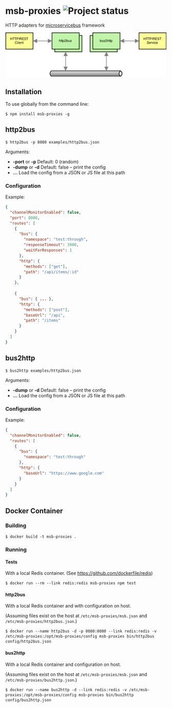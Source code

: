 # msb-proxies ![Project status](https://travis-ci.org/tcdl/msb-proxies.svg?branch=master)

HTTP adapters for [microservicebus](http://github.com/tcdl/msb) framework

![e.g. http2bus and bus2http](docs/end-to-end.png)

## Installation

To use globally from the command line:

```
$ npm install msb-proxies -g
```

## http2bus

```
$ http2bus -p 8080 examples/http2bus.json
```

Arguments:
- **-port** or **-p** Default: 0 (random)
- **-dump** or **-d** Default: false – print the config
- **...** Load the config from a JSON or JS file at this path

### Configuration

Example:

```json
{
  "channelMonitorEnabled": false,
  "port": 8080,
  "routes": [
    {
      "bus": {
        "namespace": "test:through",
        "responseTimeout": 3000,
        "waitForResponses": 1
      },
      "http": {
        "methods": ["get"],
        "path": "/api/items/:id"
      }
    },

    {
      "bus": { ... },
      "http": {
        "methods": ["post"],
        "baseUrl": "/api",
        "path": "/items"
      }
    }
  ]
}
```

## bus2http

```
$ bus2http examples/http2bus.json
```

Arguments:
- **-dump** or **-d** Default: false – print the config
- **...** Load the config from a JSON or JS file at this path

### Configuration

Example:

```json
{
  "channelMonitorEnabled": false,
  "routes": [
    {
      "bus": {
        "namespace": "test:through"
      },
      "http": {
        "baseUrl": "https://www.google.com"
      }
    }
  ]
}
```

## Docker Container

### Building

```
$ docker build -t msb-proxies .
```

### Running

#### Tests

With a local Redis container. (See https://github.com/dockerfile/redis)

```
$ docker run --rm --link redis:redis msb-proxies npm test
```

#### http2bus

With a local Redis container and with configuration on host.

(Assuming files exist on the host at `/etc/msb-proxies/msb.json` and `/etc/msb-proxies/http2bus.json`.)

```
$ docker run --name http2bus -d -p 8080:8080 --link redis:redis -v /etc/msb-proxies:/opt/msb-proxies/config msb-proxies bin/http2bus config/http2bus.json
```

#### bus2http

With a local Redis container and configuration on host.

(Assuming files exist on the host at `/etc/msb-proxies/msb.json` and `/etc/msb-proxies/bus2http.json`.)

```
$ docker run --name bus2http -d --link redis:redis -v /etc/msb-proxies:/opt/msb-proxies/config msb-proxies bin/bus2http config/bus2http.json
```

